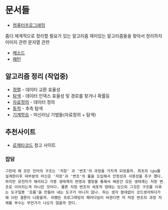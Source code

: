 # 문서들

- [컴퓨터프로그래밍](/Algorithm/HumanLogic.md)

좀더 체계적으로 정리할 필요가 있는 알고리즘
재미있는 알고리즘들을 찾아서 정리하자 이미지 관련 문자열 관련

- [메소드](/Algorithm/Method.md)
- [패턴](/Algorithm/Pattern.md)

## 알고리즘 정리 (작업중)

- [정렬](/Algorithm/Sort.md) - 데이터 교환 효율성
- [탐색](/Algorithm/Search.md) - 데이터 인덱스 효율성 및 경로를 찾거나 확률등
- [자료정의](/Algorithm/Structure.md) - 데이터 정의
- [동적](/Algorithm/Dynamic.md) - 추측 탐색
- [기계학습](/Algorithm/AI.md) - 머신러닝 기법들(자료정의 + 탐색)

## 추천사이트

- [로제타코드](https://rosettacode.org/) 참고 사이트

### 잡담

```
그런데 왜 모든 언어의 구조는 '저장' 과 '변조'의 과정을 거치게 되었을까. 최초의 cpu를 설계한이후 대부분의 머신은 '저장'과 '변조'의 룰을 도입해서 안정성과 사용성을 추구 했다. 하지만 유전자가 해석되고 각종 생태계의 번영과 멸망을 통해서 배운건 모든 생태계는 저장 변조로 이어지는게 아니란 것이다. 물론 저장 변조의 세포적 형태는 있으되 그것은 구조를 이루는 도구일뿐 '흐름'을 만들어 내는 도구가 아니지 않나. 하는 생각 쓸데없이 코드생각하다가 왜 이런 결론이 나왔을까. 어쨌든 프로그래밍의 패러다임이 바뀐다면 저 저장 변조의 과정 자체를 부수는 무언가가 나오지 않을까 한다.
```
